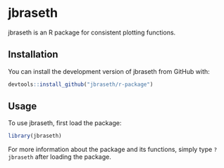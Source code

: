 # jbraseth

jbraseth is an R package for consistent plotting functions.

## Installation

You can install the development version of jbraseth from GitHub with:

```R
devtools::install_github("jbraseth/r-package")
```

## Usage

To use jbraseth, first load the package:

```R
library(jbraseth)
```

For more information about the package and its functions, simply type `?jbraseth` after loading the package.
